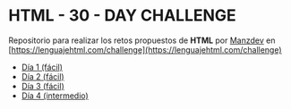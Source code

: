 # HTML - 30 - DAY CHALLENGE

Repositorio para realizar los retos propuestos de **HTML** por [Manzdev](https://github.com/ManzDev) en [https://lenguajehtml.com/challenge](https://lenguajehtml.com/challenge)

* [Día 1 (fácil)](https://github.com/Murquisdev/HTML-30-day-challenge/tree/main/dia01)
* [Día 2 (fácil)](https://github.com/Murquisdev/HTML-30-day-challenge/tree/main/dia02)
* [Día 3 (fácil)](https://github.com/Murquisdev/HTML-30-day-challenge/tree/main/dia03)
* [Día 4 (intermedio)](#)